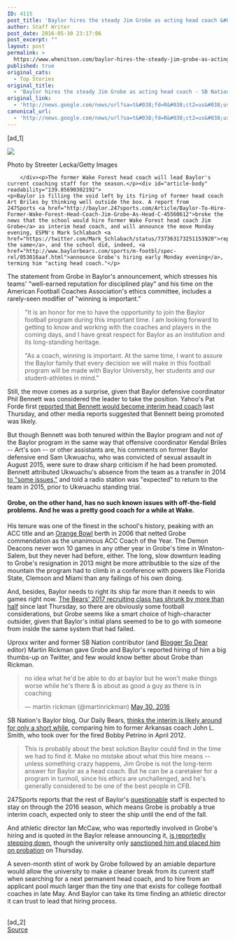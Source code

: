 ```yaml
---
ID: 4115
post_title: 'Baylor hires the steady Jim Grobe as acting head coach &#8211; SB Nation'
author: Staff Writer
post_date: 2016-05-30 23:17:06
post_excerpt: ""
layout: post
permalink: >
  https://www.whenitson.com/baylor-hires-the-steady-jim-grobe-as-acting-head-coach-sb-nation/
published: true
original_cats:
  - Top Stories
original_title:
  - 'Baylor hires the steady Jim Grobe as acting head coach - SB Nation'
original_link:
  - 'http://news.google.com/news/url?sa=t&#038;fd=R&#038;ct2=us&#038;usg=AFQjCNEK3B-24zrKYlmq04rc7oEGQwh2qQ&#038;clid=c3a7d30bb8a4878e06b80cf16b898331&#038;cid=52779123337519&#038;ei=8clMV7DhBIGKwwGV2YSgAw&#038;url=http://www.sbnation.com/college-football/2016/5/30/11794244/baylor-hires-jim-grobe-interim-head-coach'
canonical_url:
  - 'http://news.google.com/news/url?sa=t&#038;fd=R&#038;ct2=us&#038;usg=AFQjCNEK3B-24zrKYlmq04rc7oEGQwh2qQ&#038;clid=c3a7d30bb8a4878e06b80cf16b898331&#038;cid=52779123337519&#038;ei=8clMV7DhBIGKwwGV2YSgAw&#038;url=http://www.sbnation.com/college-football/2016/5/30/11794244/baylor-hires-jim-grobe-interim-head-coach'
---
```

 [ad_1]
<br><div readability="31">
          <div class="m-entry__photo m-shareable-content__wrap" readability="32">
  <picture><source srcset="https://cdn0.vox-cdn.com/thumbor/PDXitEgdsGDtJZ3Y3_Jui76cKM8=/0x0:4092x2728/2400x1600/filters:format(webp)/cdn0.vox-cdn.com/uploads/chorus_image/image/49732393/154758661.0.jpg 2400w, https://cdn3.vox-cdn.com/thumbor/VZTh67p2Kpwt4gBfLvNfduGVm8E=/0x0:4092x2728/1310x873/filters:format(webp)/cdn0.vox-cdn.com/uploads/chorus_image/image/49732393/154758661.0.jpg 1310w, https://cdn1.vox-cdn.com/thumbor/cbssTeRY5UwUuZ5S-On2_GjTb4c=/0x0:4092x2728/783x522/filters:format(webp)/cdn0.vox-cdn.com/uploads/chorus_image/image/49732393/154758661.0.jpg 783w, https://cdn2.vox-cdn.com/thumbor/XfxWWevRd4T3n4bmE8Wo-66G-ks=/0x0:4092x2728/730x487/filters:format(webp)/cdn0.vox-cdn.com/uploads/chorus_image/image/49732393/154758661.0.jpg 730w, https://cdn2.vox-cdn.com/thumbor/onXIxS8RgfgTR0mt0gx7XfStD74=/0x0:4092x2728/709x473/filters:format(webp)/cdn0.vox-cdn.com/uploads/chorus_image/image/49732393/154758661.0.jpg 709w, https://cdn1.vox-cdn.com/thumbor/slG980NqEdR_u6chTg1_bT1qMj0=/0x0:4092x2728/500x333/filters:format(webp)/cdn0.vox-cdn.com/uploads/chorus_image/image/49732393/154758661.0.jpg 500w, https://cdn0.vox-cdn.com/thumbor/7aM9uLHmXB5DHetqPwT3cteDxYQ=/0x0:4092x2728/400x267/filters:format(webp)/cdn0.vox-cdn.com/uploads/chorus_image/image/49732393/154758661.0.jpg 400w, https://cdn1.vox-cdn.com/thumbor/dKZVoW-NBddG_TOWd8eaeWLkUVo=/0x0:4092x2728/352x235/filters:format(webp)/cdn0.vox-cdn.com/uploads/chorus_image/image/49732393/154758661.0.jpg 352w, https://cdn1.vox-cdn.com/thumbor/NllII7C6Wa-jbCnAAV5Kbs9EG0s=/0x0:4092x2728/305x203/filters:format(webp)/cdn0.vox-cdn.com/uploads/chorus_image/image/49732393/154758661.0.jpg 305w, https://cdn2.vox-cdn.com/thumbor/JJpnOayb7AUU1OemBM4FyuWit_w=/0x0:4092x2728/249x166/filters:format(webp)/cdn0.vox-cdn.com/uploads/chorus_image/image/49732393/154758661.0.jpg 249w, https://cdn3.vox-cdn.com/thumbor/bHwohnL2Xqjow7xrpEszDl7nKMg=/0x0:4092x2728/207x138/filters:format(webp)/cdn0.vox-cdn.com/uploads/chorus_image/image/49732393/154758661.0.jpg 207w, https://cdn3.vox-cdn.com/thumbor/6VGMWZaw2mV8gnsCUppJlgzFEgw=/0x0:4092x2728/153x102/filters:format(webp)/cdn0.vox-cdn.com/uploads/chorus_image/image/49732393/154758661.0.jpg 153w, https://cdn2.vox-cdn.com/thumbor/KrDBWazzkMxyj2BiElqxf_TOWXI=/0x0:4092x2728/133x89/filters:format(webp)/cdn0.vox-cdn.com/uploads/chorus_image/image/49732393/154758661.0.jpg 133w, https://cdn0.vox-cdn.com/thumbor/auUE6mSvZ6urs80mwpD8Q7wYtNE=/0x0:4092x2728/100x67/filters:format(webp)/cdn0.vox-cdn.com/uploads/chorus_image/image/49732393/154758661.0.jpg 100w, https://cdn1.vox-cdn.com/thumbor/SmOfPqGhnYjN5_M5A6MFdGFnTJ4=/0x0:4092x2728/82x55/filters:format(webp)/cdn0.vox-cdn.com/uploads/chorus_image/image/49732393/154758661.0.jpg 82w" sizes="(min-width: 881px) 700px, 100vw" type="image/webp"><img data-shareable-content="pinterest" srcset="https://cdn1.vox-cdn.com/thumbor/A_Ii8HLBZualt81OEO1OoemM6rI=/0x0:4092x2728/2400x1600/cdn0.vox-cdn.com/uploads/chorus_image/image/49732393/154758661.0.jpg 2400w, http://www.whenitson.com/wp-content/uploads/2016/05/Baylor-hires-the-steady-Jim-Grobe-as-acting-head-coach-SB-Nation.jpg 1310w, https://cdn3.vox-cdn.com/thumbor/aAUZFICYR7d0VsSHL_8z-7N278Q=/0x0:4092x2728/783x522/cdn0.vox-cdn.com/uploads/chorus_image/image/49732393/154758661.0.jpg 783w, https://cdn3.vox-cdn.com/thumbor/Ao-YDRNkrDjQifjSNp4IagjUtOw=/0x0:4092x2728/730x487/cdn0.vox-cdn.com/uploads/chorus_image/image/49732393/154758661.0.jpg 730w, https://cdn0.vox-cdn.com/thumbor/eqeFtqhbIm7G0v1oNzDsq2opl2U=/0x0:4092x2728/709x473/cdn0.vox-cdn.com/uploads/chorus_image/image/49732393/154758661.0.jpg 709w, https://cdn0.vox-cdn.com/thumbor/M9olGsTZ_QOjGTVjSnwP7qexM1A=/0x0:4092x2728/500x333/cdn0.vox-cdn.com/uploads/chorus_image/image/49732393/154758661.0.jpg 500w, https://cdn3.vox-cdn.com/thumbor/qnZ0EBt0BqBeFxwnQpWpjECzn5c=/0x0:4092x2728/400x267/cdn0.vox-cdn.com/uploads/chorus_image/image/49732393/154758661.0.jpg 400w, https://cdn3.vox-cdn.com/thumbor/aVkvcz_jegQlKG7Um306gS9Vh-4=/0x0:4092x2728/352x235/cdn0.vox-cdn.com/uploads/chorus_image/image/49732393/154758661.0.jpg 352w, https://cdn2.vox-cdn.com/thumbor/R44XlnY22rSZsXFmYBY_h8vRNmc=/0x0:4092x2728/305x203/cdn0.vox-cdn.com/uploads/chorus_image/image/49732393/154758661.0.jpg 305w, https://cdn2.vox-cdn.com/thumbor/IOKCPIouXKlIQfYrVFJrX1dteZM=/0x0:4092x2728/249x166/cdn0.vox-cdn.com/uploads/chorus_image/image/49732393/154758661.0.jpg 249w, https://cdn2.vox-cdn.com/thumbor/uhp8M9gukvG82V_1KXh3b0e6qiI=/0x0:4092x2728/207x138/cdn0.vox-cdn.com/uploads/chorus_image/image/49732393/154758661.0.jpg 207w, https://cdn2.vox-cdn.com/thumbor/Nk4xEOIc9kNSt1BZxCK0pQ9rjpc=/0x0:4092x2728/153x102/cdn0.vox-cdn.com/uploads/chorus_image/image/49732393/154758661.0.jpg 153w, https://cdn3.vox-cdn.com/thumbor/8Pklsx_xfiMgCzG15ntApZIREV4=/0x0:4092x2728/133x89/cdn0.vox-cdn.com/uploads/chorus_image/image/49732393/154758661.0.jpg 133w, https://cdn1.vox-cdn.com/thumbor/iRp1irdoHigr0gllUdaGtUuxd-U=/0x0:4092x2728/100x67/cdn0.vox-cdn.com/uploads/chorus_image/image/49732393/154758661.0.jpg 100w, https://cdn1.vox-cdn.com/thumbor/yBDA2g0XnQl3UtkBvqLkuon-lD4=/0x0:4092x2728/82x55/cdn0.vox-cdn.com/uploads/chorus_image/image/49732393/154758661.0.jpg 82w" sizes="(min-width: 881px) 700px, 100vw" src="http://www.whenitson.com/wp-content/uploads/2016/05/Baylor-hires-the-steady-Jim-Grobe-as-acting-head-coach-SB-Nation.jpg"/></source></picture><p>Photo by Streeter Lecka/Getty Images</p>
  

</div>

        </div><p>The former Wake Forest head coach will lead Baylor's current coaching staff for the season.</p><div id="article-body" readability="139.85690302192">
    <p>Baylor is filling the void left by its firing of former head coach Art Briles by thinking well outside the box. A report from 247Sports <a href="http://baylor.247sports.com/Article/Baylor-To-Hire-Former-Wake-Forest-Head-Coach-Jim-Grobe-As-Head-C-45560612">broke the news that the school would hire former Wake Forest head coach Jim Grobe</a> as interim head coach, and will announce the move Monday evening, ESPN's Mark Schlabach <a href="https://twitter.com/Mark_Schlabach/status/737363173251153920">reported the same</a>, and the school did, indeed, <a href="http://www.baylorbears.com/sports/m-footbl/spec-rel/053016aaf.html">announce Grobe's hiring early Monday evening</a>, terming him "acting head coach."</p>
<p>The statement from Grobe in Baylor's announcement, which stresses his teams' "well-earned reputation for disciplined play" and his time on the American Football Coaches Association's ethics committee, includes a rarely-seen modifier of "winning is important."</p>


<blockquote readability="15">&#13;
<p>"It is an honor for me to have the opportunity to join the Baylor football program during this important time. I am looking forward to getting to know and working with the coaches and players in the coming days, and I have great respect for Baylor as an institution and its long-standing heritage.</p>&#13;
<p>"As a coach, winning is important. At the same time, I want to assure the Baylor family that every decision we will make in this football program will be made with Baylor University, her students and our student-athletes in mind."</p>&#13;
</blockquote>
<p>Still, the move comes as a surprise, given that Baylor defensive coordinator Phil Bennett was considered the leader to take the position. Yahoo's Pat Forde first <a href="https://twitter.com/YahooForde/status/735862276746584064">reported that Bennett would become interim head coach</a> last Thursday, and other media reports suggested that Bennett being promoted was likely.</p>
<p>But though Bennett was both tenured within the Baylor program and not <em>of </em>the Baylor program in the same way that offensive coordinator Kendal Briles -- Art's son -- or other assistants are, his comments on former Baylor defensive end Sam Ukwuachu, who was convicted of sexual assault in August 2015, were sure to draw sharp criticism if he had been promoted. Bennett attributed Ukwuachu's absence from the team as a transfer in 2014 <a href="http://www.sbnation.com/college-football/2015/8/21/9185837/baylor-football-player-sam-ukwuachu">to "some issues,"</a> and told a radio station was "expected" to return to the team in 2015, prior to Ukwuachu standing trial.</p>
<h4>Grobe, on the other hand, has no such known issues with off-the-field problems. And he was a pretty good coach for a while at Wake.</h4>
<p>His tenure was one of the finest in the school's history, peaking with an ACC title and an <a class="sbn-auto-link" href="http://www.sbnation.com/orange-bowl">Orange Bowl</a> berth in 2006 that netted Grobe commendation as the unanimous ACC Coach of the Year. The Demon Deacons never won 10 games in any other year in Grobe's time in Winston-Salem, but they never had before, either. The long, slow downturn leading to Grobe's resignation in 2013 might be more attributible to the size of the mountain the program had to climb in a conference with powers like Florida State, Clemson and Miami than any failings of his own doing.</p>
<p>And, besides, Baylor needs to right its ship far more than it needs to win games right now. <a href="http://www.sbnation.com/college-football-recruiting/2016/5/29/11787014/baylor-football-roster-recruiting-transfers-art-briles-fired">The Bears' 2017 recruiting class has shrunk by more than half</a> since last Thursday, so there are obviously some football considerations, but Grobe seems like a smart choice of high-character outsider, given that Baylor's initial plans seemed to be to go with someone from inside the same system that had failed.</p>


<p>Uproxx writer and former SB Nation contributor (and <a href="http://www.bloggersodear.com/">Blogger So Dear</a> editor) Martin Rickman gave Grobe and Baylor's reported hiring of him a big thumbs-up on Twitter, and few would know better about Grobe than Rickman.</p>
<blockquote class="twitter-tweet" readability="5.6149732620321">&#13;
<p lang="en" dir="ltr">no idea what he'd be able to do at baylor but he won't make things worse while he's there &amp; is about as good a guy as there is in coaching</p>&#13;
— martin rickman (@martinrickman) <a href="https://twitter.com/martinrickman/status/737361107870842880">May 30, 2016</a>
</blockquote>

<p>SB Nation's Baylor blog, Our Daily Bears, <a href="http://www.ourdailybears.com/baylor-football-offseason-2016/2016/5/30/11813742/report-baylor-to-hire-former-wake-forest-head-coach-jim-grobe-as-interim?utm_campaign=ourdailybears&amp;utm_content=chorus&amp;utm_medium=social&amp;utm_source=twitter">thinks the interim is likely around for only a short while</a>, comparing him to former Arkansas coach John L. Smith, who took over for the fired Bobby Petrino in April 2012.</p>
<blockquote readability="11">&#13;
<p>This is probably about the best solution Baylor could find in the time we had to find it. Make no mistake about what this hire means -- unless something crazy happens, Jim Grobe is not the long-term answer for Baylor as a head coach. But he can be a caretaker for a program in turmoil, since his ethics are unchallenged, and he's generally considered to be one of the best people in CFB.</p>&#13;
</blockquote>

<p>247Sports reports that the rest of Baylor's <a href="http://www.sbnation.com/college-football/2016/5/27/11795500/baylor-coaches-art-briles-fired/in/11484493">questionable</a> staff is expected to stay on through the 2016 season, which means Grobe is probably a true interim coach, expected only to steer the ship until the end of the fall.</p>
<p>And athletic director Ian McCaw, who was reportedly involved in Grobe's hiring and is quoted in the Baylor release announcing it, <a href="http://www.sbnation.com/2016/5/30/11814676/ian-mccaw-baylor-athletic-director-resign">is reportedly stepping down</a>, though the university only <a href="http://www.sbnation.com/college-football/2016/5/26/11787406/baylor-ken-starr-art-briles-ian-mccaw">sanctioned him and placed him on probation</a> on Thursday.</p>
<p>A seven-month stint of work by Grobe followed by an amiable departure would allow the university to make a cleaner break from its current staff when searching for a next permanent head coach, and to hire from an applicant pool much larger than the tiny one that exists for college football coaches in late May. And Baylor can take its time finding an athletic director it can trust to lead that hiring process.</p>
</div>
<br>[ad_2]
<br><a href="http://news.google.com/news/url?sa=t&#038;fd=R&#038;ct2=us&#038;usg=AFQjCNEK3B-24zrKYlmq04rc7oEGQwh2qQ&#038;clid=c3a7d30bb8a4878e06b80cf16b898331&#038;cid=52779123337519&#038;ei=8clMV7DhBIGKwwGV2YSgAw&#038;url=http://www.sbnation.com/college-football/2016/5/30/11794244/baylor-hires-jim-grobe-interim-head-coach">Source </a>
